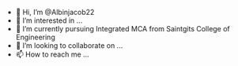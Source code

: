 - 👋 Hi, I’m @Albinjacob22
- 👀 I’m interested in ...
- 🌱 I’m currently pursuing Integrated MCA from Saintgits College of Engineering
- 💞️ I’m looking to collaborate on ...
- 📫 How to reach me ...

<!---
Albinjacob22/Albinjacob22 is a ✨ special ✨ repository because its `README.md` (this file) appears on your GitHub profile.
You can click the Preview link to take a look at your changes.
--->
